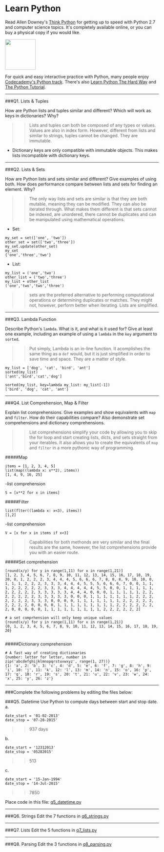 # Learn Python

Read Allen Downey's [Think Python](http://www.greenteapress.com/thinkpython/) for getting up to speed with Python 2.7 and computer science topics. It's completely available online, or you can buy a physical copy if you would like.

<a href="http://www.greenteapress.com/thinkpython/"><img src="img/think_python.png" style="width: 100px;" target="_blank"></a>

For quick and easy interactive practice with Python, many people enjoy [Codecademy's Python track](http://www.codecademy.com/en/tracks/python). There's also [Learn Python The Hard Way](http://learnpythonthehardway.org/book/) and [The Python Tutorial](https://docs.python.org/2/tutorial/).

---

###Q1. Lists &amp; Tuples

How are Python lists and tuples similar and different? Which will work as keys in dictionaries? Why?

>> Lists and tuples can both be composed of any types or values. Values are also in index form. However, different from lists and similar to strings, tuples cannot be changed. They are immutable.
- Dictionary keys are only compatible with immutable objects. This makes lists incompatible with dictionary keys. 

---

###Q2. Lists &amp; Sets

How are Python lists and sets similar and different? Give examples of using both. How does performance compare between lists and sets for finding an element. Why?

>> The only way lists and sets are similar is that they are both mutable, meaning they can be modified. They can also be iterated through. What makes them different is that sets cannot be indexed, are unordered, there cannot be duplicates and can be manipulated using mathematical operations.

- Set:
```
my_set = set(['one', 'two'])
other_set = set(['two','three'])
my_set.update(other_set)
my_set
{'one','three','two'}
```
- List:
```
my_list = ('one','two')
other_list = ('two','three')
my_list + other_list
('one','two','two','three')
```
>> sets are the preferred alternative to performing computational operations or determining duplicates or matches. They might not, however, perform better when iterating. Lists are simplified.

---
###Q3. Lambda Function

Describe Python's `lambda`. What is it, and what is it used for? Give at least one example, including an example of using a `lambda` in the `key` argument to `sorted`.

>> Put simply, Lambda is an in-line function. It acomplishes the same thing as a `def` would, but it is just simplified in order to save time and space. They are a matter of style.

```
my_list = ['dog', 'cat', 'bird', 'ant']
sorted(my_list)
['ant','bird','cat','dog']
```
```
sorted(my_list, key=lambda my_list: my_list[-1])
['bird', 'dog', 'cat', 'ant']
```

---
###Q4. List Comprehension, Map &amp; Filter

Explain list comprehensions. Give examples and show equivalents with `map` and `filter`. How do their capabilities compare? Also demonstrate set comprehensions and dictionary comprehensions.

>> List comprehensions simplify your code by allowing you to skip the for loop and start creating lists, dicts, and sets straight from your iterables. It also allows you to create the equivalents of `map` and `filter` in a more pythonic way of programming.

#####Map
```
items = [1, 2, 3, 4, 5]
list(map((lambda x: x**2), items))
[1, 4, 9, 16, 25]
```
-list comprehension
```
S = [x**2 for x in items] 
```
#####Filter
```
list(flter((lambda x: x<3), items))
[1,2]
```
-list comprehension
```
V = [x for x in items if x<3]
```

>> Capabilities for both methonds are very similar and the final results are the same, however, the list comprehensions provide you with an easier route.

#####Set comprehension
```
[round(x/y) for y in range(1,11) for x in range(1,21)]
[1, 2, 3, 4, 5, 6, 7, 8, 9, 10, 11, 12, 13, 14, 15, 16, 17, 18, 19, 20, 0, 1, 2, 2, 2, 3, 4, 4, 4, 5, 6, 6, 6, 7, 8, 8, 8, 9, 10, 10, 0, 1, 1, 1, 2, 2, 2, 3, 3, 3, 4, 4, 4, 5, 5, 5, 6, 6, 6, 7, 0, 0, 1, 1, 1, 2, 2, 2, 2, 2, 3, 3, 3, 4, 4, 4, 4, 4, 5, 5, 0, 0, 1, 1, 1, 1, 1, 2, 2, 2, 2, 2, 3, 3, 3, 3, 3, 4, 4, 4, 0, 0, 0, 1, 1, 1, 1, 1, 2, 2, 2, 2, 2, 2, 2, 3, 3, 3, 3, 3, 0, 0, 0, 1, 1, 1, 1, 1, 1, 1, 2, 2, 2, 2, 2, 2, 2, 3, 3, 3, 0, 0, 0, 0, 1, 1, 1, 1, 1, 1, 1, 2, 2, 2, 2, 2, 2, 2, 2, 2, 0, 0, 0, 0, 1, 1, 1, 1, 1, 1, 1, 1, 1, 2, 2, 2, 2, 2, 2, 2, 0, 0, 0, 0, 0, 1, 1, 1, 1, 1, 1, 1, 1, 1, 2, 2, 2, 2, 2, 2]

# a set comprhension will only keep unique values
{round(x/y) for y in range(1,11) for x in range(1,21)}
{0, 1, 2, 3, 4, 5, 6, 7, 8, 9, 10, 11, 12, 13, 14, 15, 16, 17, 18, 19, 20}


```
#####Dictionary comprehension
```
# A fast way of creating dictionaries
{number: letter for letter, number in zip('abcdefghijklmnopqrstuvwxyz', range(1, 27))}
{1: 'a', 2: 'b', 3: 'c', 4: 'd', 5: 'e', 6: 'f', 7: 'g', 8: 'h', 9: 'i', 10: 'j', 11: 'k', 12: 'l', 13: 'm', 14: 'n', 15: 'o', 16: 'p', 17: 'q', 18: 'r', 19: 's', 20: 't', 21: 'u', 22: 'v', 23: 'w', 24: 'x', 25: 'y', 26: 'z'}
```
---

###Complete the following problems by editing the files below:

###Q5. Datetime
Use Python to compute days between start and stop date.   
a.  

```
date_start = '01-02-2013'    
date_stop = '07-28-2015'
```

>> 937 days

b.  
```
date_start = '12312013'  
date_stop = '05282015'  
```

>> 513

c.  
```
date_start = '15-Jan-1994'      
date_stop = '14-Jul-2015'  
```

>> 7850

Place code in this file: [q5_datetime.py](python/q5_datetime.py)

---

###Q6. Strings
Edit the 7 functions in [q6_strings.py](python/q6_strings.py)

---

###Q7. Lists
Edit the 5 functions in [q7_lists.py](python/q7_lists.py)

---

###Q8. Parsing
Edit the 3 functions in [q8_parsing.py](python/q8_parsing.py)





